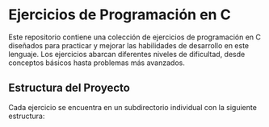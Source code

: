 # Ejercicios de Programación en C  

Este repositorio contiene una colección de ejercicios de programación en C diseñados para practicar y mejorar las habilidades de desarrollo en este lenguaje. Los ejercicios abarcan diferentes niveles de dificultad, desde conceptos básicos hasta problemas más avanzados.  

## Estructura del Proyecto  

Cada ejercicio se encuentra en un subdirectorio individual con la siguiente estructura:  

